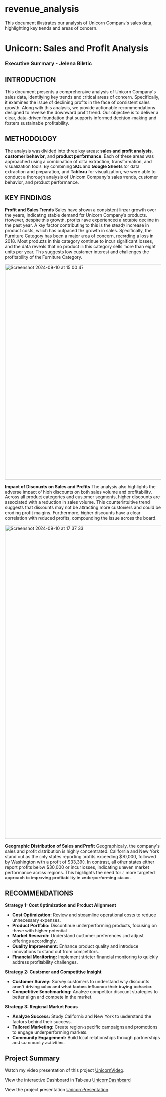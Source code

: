 # revenue_analysis
This document illustrates our analysis of Unicorn Company's sales data, highlighting key trends and areas of concern.
# **Unicorn: Sales and Profit Analysis**
### **Executive Summary - Jelena Biletic**
## **INTRODUCTION**
This document presents a comprehensive analysis of Unicorn Company's sales data, identifying key trends and critical areas of concern. Specifically, it examines the issue of declining profits in the face of consistent sales growth. Along with this analysis, we provide actionable recommendations designed to reverse the downward profit trend. Our objective is to deliver a clear, data-driven foundation that supports informed decision-making and fosters sustainable profitability.
## **METHODOLOGY**
The analysis was divided into three key areas: **sales and profit analysis**, **customer behavior**, and **product performance**. Each of these areas was approached using a combination of data extraction, transformation, and visualization tools.
By combining **SQL** and **Google Sheets** for data extraction and preparation, and **Tableau** for visualization, we were able to conduct a thorough analysis of Unicorn Company's sales trends, customer behavior, and product performance.

## **KEY FINDINGS**
**Profit and Sales Trends**
Sales have shown a consistent linear growth over the years, indicating stable demand for Unicorn Company's products. However, despite this growth, profits have experienced a notable decline in the past year. A key factor contributing to this is the steady increase in product costs, which has outpaced the growth in sales. Specifically, the Furniture Category has been a major area of concern, recording a loss in 2018. Most products in this category continue to incur significant losses, and the data reveals that no product in this category sells more than eight units per year. This suggests low customer interest and challenges the profitability of the Furniture Category.

<img width="696" alt="Screenshot 2024-09-10 at 15 00 47" src="https://github.com/user-attachments/assets/7b2c8f55-4926-4ea2-9770-013e877f0cef">

**Impact of Discounts on Sales and Profits**
The analysis also highlights the adverse impact of high discounts on both sales volume and profitability. Across all product categories and customer segments, higher discounts are associated with a reduction in sales volume. This counterintuitive trend suggests that discounts may not be attracting more customers and could be eroding profit margins. Furthermore, higher discounts have a clear correlation with reduced profits, compounding the issue across the board.

<img width="1014" alt="Screenshot 2024-09-10 at 17 37 33" src="https://github.com/user-attachments/assets/00589a27-b7e2-4acd-9d18-e54f45d0b037">


**Geographic Distribution of Sales and Profit**
Geographically, the company's sales and profit distribution is highly concentrated. California and New York stand out as the only states reporting profits exceeding $70,000, followed by Washington with a profit of $33,390. In contrast, all other states either report profits below $30,000 or incur losses, indicating uneven market performance across regions. This highlights the need for a more targeted approach to improving profitability in underperforming states.
## **RECOMMENDATIONS**
**Strategy 1: Cost Optimization and Product Alignment**
* **Cost Optimization:** Review and streamline operational costs to reduce unnecessary expenses.
* **Product Portfolio:** Discontinue underperforming products, focusing on those with higher potential.
* **Market Research:** Understand customer preferences and adjust offerings accordingly.
* **Quality Improvement:** Enhance product quality and introduce innovations to stand out from competitors.
* **Financial Monitoring:** Implement stricter financial monitoring to quickly address profitability challenges.
  
**Strategy 2: Customer and Competitive Insight**
* **Customer Survey:** Survey customers to understand why discounts aren't driving sales and what factors influence their buying behavior.
* **Competitive Benchmarking:** Analyze competitor discount strategies to better align and compete in the market.
  
**Strategy 3: Regional Market Focus**
* **Analyze Success:** Study California and New York to understand the factors behind their success.
* **Tailored Marketing:** Create region-specific campaigns and promotions to engage underperforming markets.
* **Community Engagement:** Build local relationships through partnerships and community activities.

## Project Summary
Watch my video presentation of this project [UnicornVideo](https://drive.google.com/file/d/1MyNCBBlDPE0I7Se7gm1XVqbLdajVsW6A/view?usp=sharing).

View the interactive Dashboard in Tableau [UnicornDashboard](https://public.tableau.com/views/UnicornProject_17203564482980/UnicornProject?:language=en-US&:sid=&:redirect=auth&:display_count=n&:origin=viz_share_link)

View the project presentation [UnicornPresentation](https://docs.google.com/presentation/d/1U-aMoIni0U7F3n33Mg5kOV_OgQ_0oFV1FkeDxWuU1Ro/edit?usp=sharing).
